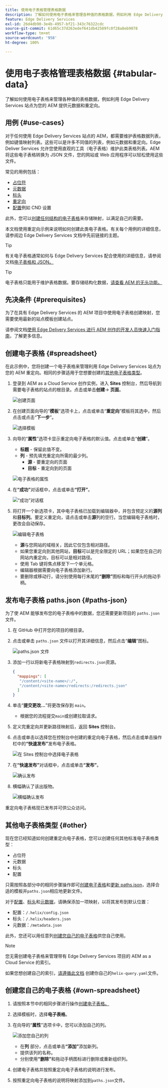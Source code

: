 ```yaml
---
title: 使用电子表格管理表格数据
description: 了解如何使用电子表格来管理各种值的表格数据，例如利用 Edge Delivery Services 站点为您的 AEM 提供元数据和重定向。
feature: Edge Delivery Services
exl-id: 26d4db90-3e4b-4957-bf21-343c76322cdc
source-git-commit: 61d65c37d263edef641db42589fc0f28a8eb9078
workflow-type: tm+mt
source-wordcount: '958'
ht-degree: 100%

---
```



# 使用电子表格管理表格数据 {#tabular-data}

了解如何使用电子表格来管理各种值的表格数据，例如利用 Edge Delivery Services 站点为您的 AEM 提供元数据和重定向。

## 用例 {#use-cases}

对于任何使用 Edge Delivery Services 站点的 AEM，都需要维护表格数据列表，例如键值映射列表。这些可以是许多不同值的列表，例如元数据和重定向。Edge Deliver Services 允许您使用直观的工具（电子表格）维护此类表格列表。AEM 将这些电子表格转换为 JSON 文件，您的网站或 Web 应用程序可以轻松使用这些文件。

常见的用例包括：

* [占位符](/help/edge/docs/placeholders.md)
* [元数据](/help/edge/docs/bulk-metadata.md)
* [标头](/help/edge/docs/custom-headers.md)
* [重定向](/help/edge/docs/redirects.md)
* [配置](/help/edge/docs/setup-byo-cdn-push-invalidation.md)例如 CND 设置

此外，您可以[创建任何结构的电子表格](#own-spreadsheet)来存储映射，以满足自己的需要。

本文档使用重定向示例来说明如何创建此类电子表格。有关每个用例的详细信息，请参阅边 Edge Delivery Services 文档中先前链接的主题。

>[!TIP]
>
>有关电子表格通常如何与 Edge Delivery Services 配合使用的详细信息，请参阅文档[电子表格和 JSON。](/help/edge/developer/spreadsheets.md)

>[!TIP]
>
>电子表格只能用于维护表格数据。要存储结构化数据，[请查看 AEM 的无头功能。](/help/headless/introduction.md)

## 先决条件 {#prerequisites}

为了在具有 Edge Delivery Services 的 AEM 项目中使用电子表格创建映射，您需要使用最新的站点模板创建站点。

请参阅文档[使用 Edge Delivery Services 进行 AEM 创作的开发人员快速入门指南](/help/edge/aem-authoring/edge-dev-getting-started.md)，了解更多信息。

## 创建电子表格 {#spreadsheet}

在此示例中，您将创建一个电子表格来管理利用 Edge Delivery Services 站点为您的 AEM 重定向。相同的步骤适用于您想要创建的[其他电子表格类型](#other)。

1. 登录到 AEM as a Cloud Service 创作实例，进入 **Sites** 控制台，然后导航到需要电子表格的站点的根目录。点击或单击&#x200B;**创建**-> **页面**。

   ![创建页面](assets/tabular-data/tabular-data-create-page.png)

1. 在创建页面向导的“**模板**”选项卡上，点击或单击“**重定向**”模板将其选中，然后点击或点击“**下一步**”。

   ![选择模板](assets/tabular-data/tabular-data-create-page-teamplate-redirects.png)

1. 向导的“**属性**”选项卡显示重定向电子表格的默认值。点击或单击“**创建**”。

   * **标题** - 保留此值不变。
   * **列** - 预先填充重定向所需的最少列。
      * **源** - 要重定向的页面
      * **目标** - 重定向到的页面

   ![电子表格的属性](assets/tabular-data/tabular-data-create-page-properties-redirects.png)

1. 在&#x200B;**“成功”**&#x200B;对话框中，点击或单击&#x200B;**“打开”**。

   ![“成功”对话框](assets/tabular-data/tabular-data-success.png)

1. 将打开一个新选项卡，其中电子表格已加载到编辑器中，并包含预定义的&#x200B;**源列**&#x200B;和&#x200B;**目标列**。要定义重定向，请点击或单击&#x200B;**源**&#x200B;列的空行。当您编辑电子表格时，更改会自动保存。

   ![编辑电子表格](assets/tabular-data/tabular-data-edit-redirects.png)

   *  **源**&#x200B;与您网站的域相关，因此它仅包含相对路径。
   * 如果您重定向到其他网站，**目标**&#x200B;可以是完全限定的 URL；如果您在自己的网站内重定向，目标可以是相对路径。
   * 使用 Tab 键将焦点移至下一个单元格。
   * 编辑器根据需要向电子表格添加新行。
   * 要删除或移动行，请分别使用每行末尾的&#x200B;**“删除”**&#x200B;图标和每行开头的拖动手柄。

## 发布电子表格 paths.json {#paths-json}

为了使 AEM 能够发布您的电子表格中的数据，您还需要更新项目的 `paths.json` 文件。

1. 在 GitHub 中打开您的项目的根目录。

1. 点击或单击 `paths.json` 文件以打开其详细信息，然后点击“**编辑**”图标。

   ![paths.json 文件](assets/tabular-data/tabular-data-paths-json.png)

1. 添加一行以将新电子表格映射到`redirects.json`资源。

   ```json
   {
     "mappings": [
      "/content/<site-name>/:/",
      "/content/<site-name>/redirects:/redirects.json"
     ]
   }
   ```

1. 单击“**提交更改...**”将更改保存到 `main`。

   * 根据您的流程提交`main`或创建拉取请求。

1. 定义完重定向并更新路径映射后，返回 **Sites** 控制台。

1. 点击或单击以选择您在控制台中创建的重定向电子表格，然后点击或单击操作栏中的&#x200B;**“快速发布”**&#x200B;发布电子表格。

   ![在 Sites 控制台中选择电子表格](assets/tabular-data/tabular-data-select-publish.png)

1. 在&#x200B;**“快速发布”**&#x200B;对话框中，点击或单击&#x200B;**“发布”**。

   ![确认发布](assets/tabular-data/tabular-data-quick-publish.png)

1. 横幅确认了该出版物。

   ![横幅确认发布](assets/tabular-data/tabular-data-publish-banner.png)

重定向电子表格现已发布并可供公众访问。

## 其他电子表格类型 {#other}

现在您已经知道如何创建重定向电子表格，您可以创建任何其他标准电子表格类型：

* 占位符
* 元数据
* 标头
* 配置

只需按照各部分中的相同步骤操作即可[创建电子表格](#spreadsheet)和[更新 paths.json](#paths-json)，选择合适的模板并`paths.json`相应地更新文件。

对于[配置](https://www.aem.live/docs/configuration)、[标头](https://www.aem.live/docs/custom-headers)和[元数据](https://www.aem.live/docs/bulk-metadata)，请确保添加一项映射，以将其发布到默认位置：

* 配置：`/.helix/config.json`
* 标头：`/.helix/headers.json`
* 元数据：`/metadata.json`

此外，您还可以用任意列[创建您自己的电子表格](#own-spreadsheet)供您自己使用。

>[!NOTE]
>
>您无需创建电子表格来管理带有 Edge Delivery Services 项目的 AEM as a Cloud Service 的索引。
>
>如果您想创建自己的索引，[请遵循此文档](https://www.aem.live/developer/indexing#setting-up-more-index-configurations) 创建你自己的`helix-query.yaml`文件。

## 创建您自己的电子表格 {#own-spreadsheet}

1. 请按照本节中的相同步骤进行操作[创建电子表格。](#spreadsheet)

1. 选择模板时，选择&#x200B;**电子表格**。

1. 在向导的“**属性**”选项卡中，您可以添加自己的列。

   ![添加您自己的列](assets/tabular-data/tabular-data-own-spreadsheet.png)

   * 在&#x200B;**列** 部分，点击或单击&#x200B;**“添加”**&#x200B;添加新列。
   * 提供该列的名称。
   * 分别使用&#x200B;**“删除”**&#x200B;和拖动手柄图标进行删除或重新组织列。

1. 创建电子表格并按照重定向电子表格的说明进行发布。

1. 按照重定向电子表格的说明将映射添加到`paths.json`文件。
